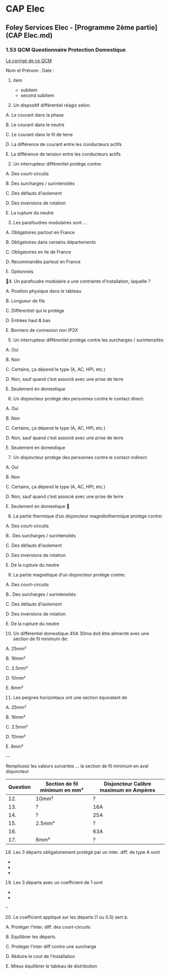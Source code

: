# CAP Elec
## Foley Services Elec - [Programme 2ème partie](CAP Elec.md)

### 1.53 QCM Questionnaire Protection Domestique

[Le corrigé de ce QCM](./1_03_QCM.md)





Nom et Prénom	:	Date :

1. item
   - subitem
   - second subitem

1. Un dispositif différentiel réagis selon:

  A. Le courant dans la phase

  B. Le courant dans le neutre

  C. Le courant dans le fil de terre

  D. La différence de courant entre les conducteurs actifs

  E. La différence de tension entre les conducteurs actifs


2. Un interrupteur différentiel protège contre:

  A. Des court-circuits

  B. Des surcharges / surintensités

  C. Des défauts d’isolement

  D. Des inversions de rotation

  E. La rupture du neutre


3. Les parafoudres modulaires sont ...

  A. Obligatoires partout en France

  B. Obligatoires dans certains départements

  C. Obligatoires en ile de France

  D. Recommandés partout en France

  E. Optionnels

4. Un parafoudre modulaire a une contrainte d’installation, laquelle ?

  A. Position physique dans le tableau

  B. Longueur de fils

  C. Différentiel qui le protège

  D. Entrées haut & bas

  E. Borniers de connexion non IP2X


5. Un interrupteur différentiel protège contre les surcharges / surintensités:

  A. Oui

  B. Non

  C. Certains, ça dépend le type (A, AC, HPI, etc.)

  D. Non, sauf quand c’est associé avec une prise de terre

  E. Seulement en domestique



6. 	Un disjoncteur protège des personnes contre le contact direct:

  A. Oui

  B. Non

  C. Certains, ça dépend le type (A, AC, HPI, etc.)

  D. Non, sauf quand c’est associé avec une prise de terre

  E. Seulement en domestique



7. Un disjoncteur protège des personnes contre le contact indirect:

  A. Oui

  B. Non

  C. Certains, ça dépend le type (A, AC, HPI, etc.)

  D. Non, sauf quand c’est associé avec une prise de terre

  E. Seulement en domestique


8. La partie thermique d’un disjoncteur magnétothermique protège contre:

  A. Des court-circuits

  B.. Des surcharges / surintensités

  C. Des défauts d’isolement

  D. Des inversions de rotation

  E. De la rupture du neutre


9. La partie magnétique d’un disjoncteur protège contre:

  A. Des court-circuits

  B.. Des surcharges / surintensités

  C. Des défauts d’isolement

  D. Des inversions de rotation

  E. De la rupture du neutre


10. Un différentiel domestique 40A 30ma doit être alimenté avec une section de fil minimum de:

  A. 25mm²

  B. 16mm²

  C. 2.5mm²

  D. 10mm²

  E. 6mm²


11. Les peignes horizontaux ont une section équivalant de

  A. 25mm²

  B. 16mm²

  C. 2.5mm²

  D. 10mm²

  E. 6mm²

--

Remplissez les valeurs suivantes ... la section de fil minimum en aval disjoncteur

| Question | Section de fil minimum en mm² | Disjoncteur Calibre maximum en Ampères |
|----|-------------------------------|-------------|
| 12. | 10mm² | ? |
| 13. | ? | 16A |
| 14. | ? | 25A |
| 15. | 2.5mm² | ? |
| 16. |  | 63A |
| 17. | 6mm² | ? |



18. Les 3 départs obligatoirement protégé par un inter. diff. de type A sont

-

-

-



19. Les 3 départs avec un coefficient de 1 sont

-

-

–



20. Le coefficient appliqué sur les départs (1 ou 0.5) sert à:

  A. Protéger l’inter. diff. des court-circuits

  B. Equilibrer les départs

  C. Protéger l’inter diff contre une surcharge

  D. Réduire le cout de l’installation

  E. Mieux équilibrer le tableau de distribution
